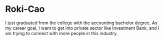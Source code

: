 # Roki-Cao
I just graduated from the college with the accounting bachelor degree. As my career goal, I want to get into private sector like Investment Bank, and I am trying to connect with more people in this industry. 

